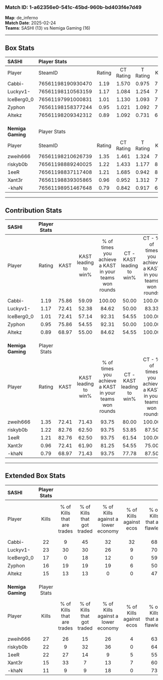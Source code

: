 ### Match ID: 1-a62356e0-541c-45bd-960b-bd403f4e7d49  
**Map**: de_inferno  
**Match Date**: 2025-02-24  
**Teams**: SASHI (13) vs Nemiga Gaming (16)  

---  

## Box Stats  

| **SASHI**         | Player Stats      |        |           |          |       |      |       |         |        |      |     |
| :- | :- | :-: | :-: | :-: | :-: | :-: | :-: | :-: | :-: | :-: | :-: |
| Player            | SteamID           | Rating | CT Rating | T Rating | KAST  | ADR  | Kills | Assists | Deaths | K/D  | HS% |
| Cabbi-            | 76561198190930470 |  1.19  |   1.570   |  0.975   | 75.86 | 92.5 |  22   |    7    |   22   | 1.00 | 45  |
| Luckyv1-          | 76561198110563159 |  1.17  |   1.084   |  1.254   | 72.41 | 66.7 |  23   |    4    |   18   | 1.28 | 39  |
| IceBerg0_0        | 76561197991000831 |  1.01  |   1.130   |  1.093   | 72.41 | 65.3 |  17   |   10    |   18   | 0.94 | 52  |
| Zyphon            | 76561198158377244 |  0.95  |   1.021   |  1.092   | 75.86 | 63.2 |  16   |    6    |   20   | 0.80 | 50  |
| Altekz            | 76561198209342312 |  0.89  |   1.092   |  0.731   | 68.97 | 68.0 |  15   |    7    |   20   | 0.75 | 80  |
|                   |                   |        |           |          |       |      |       |         |        |      |     |
|                   |                   |        |           |          |       |      |       |         |        |      |     |
|                   |                   |        |           |          |       |      |       |         |        |      |     |
| **Nemiga Gaming** | Player Stats      |        |           |          |       |      |       |         |        |      |     |
| Player            | SteamID           | Rating | CT Rating | T Rating | KAST  | ADR  | Kills | Assists | Deaths | K/D  | HS% |
| zweih666          | 76561198210626739 |  1.35  |   1.461   |  1.324   | 72.41 | 79.7 |  27   |    5    |   17   | 1.59 | 66  |
| riskyb0b          | 76561198889240025 |  1.22  |   1.433   |  1.177   | 82.76 | 84.7 |  22   |    8    |   22   | 1.00 | 45  |
| 1eeR              | 76561198837117408 |  1.21  |   1.685   |  0.942   | 82.76 | 75.7 |  22   |    5    |   20   | 1.10 | 27  |
| Xant3r            | 76561198839305865 |  0.96  |   0.952   |  1.312   | 72.41 | 75.4 |  15   |   10    |   19   | 0.79 | 60  |
| -khaN             | 76561198951467648 |  0.79  |   0.842   |  0.917   | 68.97 | 50.3 |  11   |   10    |   16   | 0.69 | 36  |
---  

## Contribution Stats  

| **SASHI**         | Player Stats |       |                      |                                                        |                           |                                                             |                          |                                                            |
| :- | :-: | :-: | :-: | :-: | :-: | :-: | :-: | :-: |
| Player            |    Rating    | KAST  | KAST leading to win% | % of times you achieve a KAST in your teams won rounds | CT - KAST leading to win% | CT - % of times you achieve a KAST in your teams won rounds | T - KAST leading to win% | T - % of times you achieve a KAST in your teams won rounds |
| Cabbi-            |     1.19     | 75.86 |        59.09         |                         100.00                         |           50.00           |                           100.00                            |          70.00           |                           100.00                           |
| Luckyv1-          |     1.17     | 72.41 |        52.38         |                         84.62                          |           50.00           |                            83.33                            |          54.55           |                           85.71                            |
| IceBerg0_0        |     1.01     | 72.41 |        57.14         |                         92.31                          |           54.55           |                           100.00                            |          60.00           |                           85.71                            |
| Zyphon            |     0.95     | 75.86 |        54.55         |                         92.31                          |           50.00           |                           100.00                            |          60.00           |                           85.71                            |
| Altekz            |     0.89     | 68.97 |        55.00         |                         84.62                          |           54.55           |                           100.00                            |          55.56           |                           71.43                            |
|                   |              |       |                      |                                                        |                           |                                                             |                          |                                                            |
|                   |              |       |                      |                                                        |                           |                                                             |                          |                                                            |
|                   |              |       |                      |                                                        |                           |                                                             |                          |                                                            |
| **Nemiga Gaming** | Player Stats |       |                      |                                                        |                           |                                                             |                          |                                                            |
| Player            |    Rating    | KAST  | KAST leading to win% | % of times you achieve a KAST in your teams won rounds | CT - KAST leading to win% | CT - % of times you achieve a KAST in your teams won rounds | T - KAST leading to win% | T - % of times you achieve a KAST in your teams won rounds |
| zweih666          |     1.35     | 72.41 |        71.43         |                         93.75                          |           80.00           |                           100.00                            |          63.64           |                           87.50                            |
| riskyb0b          |     1.22     | 82.76 |        62.50         |                         93.75                          |           53.85           |                            87.50                            |          72.73           |                           100.00                           |
| 1eeR              |     1.21     | 82.76 |        62.50         |                         93.75                          |           61.54           |                           100.00                            |          63.64           |                           87.50                            |
| Xant3r            |     0.96     | 72.41 |        61.90         |                         81.25                          |           54.55           |                            75.00                            |          70.00           |                           87.50                            |
| -khaN             |     0.79     | 68.97 |        71.43         |                         93.75                          |           77.78           |                            87.50                            |          66.67           |                           100.00                           |
---  

## Extended Box Stats  

| **SASHI**         | Player Stats |                            |                            |                                    |                         |                              |                                 |        |                             |                                     |                          |                               |                            |
| :- | :-: | :-: | :-: | :-: | :-: | :-: | :-: | :-: | :-: | :-: | :-: | :-: | :-: |
| Player            |    Kills     | % of Kills that are trades | % of Kills that got traded | % of Kills against a lower economy | % of Kills against ecos | % of Kills that are flawless | % of Kills that are close duels | Deaths | % of Deaths that get traded | % of Deaths against a lower economy | % of Deaths against ecos | % of Deaths that are flawless | % of Deaths that are close |
| Cabbi-            |      22      |             9              |             45             |                 32                 |           32            |              68              |               14                |   22   |             18              |                  9                  |            0             |              50               |             5              |
| Luckyv1-          |      23      |             30             |             30             |                 26                 |            9            |              70              |                4                |   18   |             11              |                 11                  |            0             |              89               |             6              |
| IceBerg0_0        |      17      |             0              |             18             |                 12                 |            0            |              59              |                6                |   18   |             11              |                  6                  |            0             |              61               |             0              |
| Zyphon            |      16      |             19             |             19             |                 19                 |            6            |              50              |                6                |   20   |             30              |                  5                  |            0             |              55               |             0              |
| Altekz            |      15      |             13             |             13             |                 0                  |            0            |              47              |                0                |   20   |             10              |                 15                  |            5             |              75               |             0              |
|                   |              |                            |                            |                                    |                         |                              |                                 |        |                             |                                     |                          |                               |                            |
|                   |              |                            |                            |                                    |                         |                              |                                 |        |                             |                                     |                          |                               |                            |
|                   |              |                            |                            |                                    |                         |                              |                                 |        |                             |                                     |                          |                               |                            |
| **Nemiga Gaming** | Player Stats |                            |                            |                                    |                         |                              |                                 |        |                             |                                     |                          |                               |                            |
| Player            |    Kills     | % of Kills that are trades | % of Kills that got traded | % of Kills against a lower economy | % of Kills against ecos | % of Kills that are flawless | % of Kills that are close duels | Deaths | % of Deaths that get traded | % of Deaths against a lower economy | % of Deaths against ecos | % of Deaths that are flawless | % of Deaths that are close |
| zweih666          |      27      |             26             |             15             |                 26                 |            4            |              63              |                4                |   17   |             12              |                 18                  |            0             |              59               |             0              |
| riskyb0b          |      22      |             9              |             32             |                 36                 |            0            |              64              |                0                |   22   |             27              |                 18                  |            0             |              64               |             9              |
| 1eeR              |      22      |             27             |             14             |                 9                  |            5            |              55              |                5                |   20   |             30              |                 20                  |            0             |              80               |             0              |
| Xant3r            |      15      |             33             |             7              |                 13                 |            7            |              60              |                0                |   19   |             42              |                 16                  |            0             |              37               |             11             |
| -khaN             |      11      |             9              |             9              |                 18                 |            0            |              73              |                0                |   16   |             19              |                 25                  |            0             |              56               |             13             |
